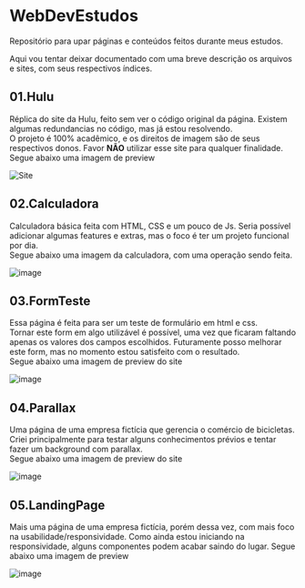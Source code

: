 # WebDevEstudos
Repositório para upar páginas e conteúdos feitos durante meus estudos.

Aqui vou tentar deixar documentado com uma breve descrição os arquivos e sites, com seus respectivos índices.

## 01.Hulu

Réplica do site da Hulu, feito sem ver o código original da página. Existem algumas redundancias no código, mas já estou resolvendo.  
O projeto é 100% acadêmico, e os direitos de imagem são de seus respectivos donos. Favor **NÃO** utilizar esse site para qualquer finalidade. 
Segue abaixo uma imagem de preview  
  
![Site](https://user-images.githubusercontent.com/90656961/185997856-114c2c75-bdae-4c9f-888d-c6f246cb62ef.png)
 

## 02.Calculadora

Calculadora básica feita com HTML, CSS e um pouco de Js. Seria possível adicionar algumas features e extras, mas o foco é ter um projeto funcional por dia.  
Segue abaixo uma imagem da calculadora, com uma operação sendo feita.  

![image](https://user-images.githubusercontent.com/90656961/185999857-99fb3646-f744-4d68-9a53-a86c78aa45f9.png)
  
## 03.FormTeste

Essa página é feita para ser um teste de formulário em html e css.    
Tornar este form em algo utilizável é possível, uma vez que ficaram faltando apenas os valores dos campos escolhidos. Futuramente posso melhorar este form, mas no momento estou satisfeito com o resultado.  
Segue abaixo uma imagem de preview do site

![image](https://user-images.githubusercontent.com/90656961/193867778-659edaa2-eaea-4727-831f-1a2243c4a154.png)

## 04.Parallax
Uma página de uma empresa fictícia que gerencia o comércio de bicicletas.  
Criei principalmente para testar alguns conhecimentos prévios e tentar fazer um background com parallax.  
Segue abaixo uma imagem de preview do site

![image](https://user-images.githubusercontent.com/90656961/193867567-8edd644e-cd7b-4b46-9ecb-5302dd05e5b7.png)

## 05.LandingPage
Mais uma página de uma empresa fictícia, porém dessa vez, com mais foco na usabilidade/responsividade. Como ainda estou iniciando na responsividade, alguns componentes
podem acabar saindo do lugar.
Segue abaixo uma imagem de preview

![image](https://user-images.githubusercontent.com/90656961/194918249-8c175345-42bd-496a-8c05-326283e96ed0.png)

